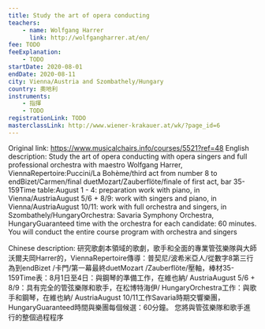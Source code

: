 ```yaml
---
title: Study the art of opera conducting
teachers:
	- name: Wolfgang Harrer
	  link: http://wolfgangharrer.at/en/
fee: TODO
feeExplanation: 
	- TODO
startDate: 2020-08-01
endDate: 2020-08-11
city: Vienna/Austria and Szombathely/Hungary
country: 奧地利
instruments:
	- 指揮
	- TODO
registrationLink: TODO
masterclassLink: http://www.wiener-krakauer.at/wk/?page_id=6
---
```

Original link: https://www.musicalchairs.info/courses/5521?ref=48
English description:
Study the art of opera conducting with opera singers and full professional orchestra with maestro Wolfgang Harrer, ViennaRepertoire:Puccini/La Bohème/third act from number 8 to endBizet/Carmen/final duetMozart/Zauberflöte/finale of first act, bar 35-159Time table:August 1 - 4: preparation work with piano, in Vienna/AustriaAugust 5/6 + 8/9: work with singers and piano, in Vienna/AustriaAugust 10/11: work with full orchestra and singers, in Szombathely/HungaryOrchestra: Savaria Symphony Orchestra, HungaryGuaranteed time with the orchestra for each candidate: 60 minutes.
 You will conduct the entire course program with orchestra and singers

Chinese description:
研究歌劇本領域的歌劇，歌手和全面的專業管弦樂隊與大師沃爾夫岡Harrer的，ViennaRepertoire傳導：普契尼/波希米亞人/從數字8第三行為到endBizet /卡門/第一幕最終duetMozart /Zauberflöte/壓軸，棒材35-159Time表：8月1日至4日：與鋼琴的準備工作，在維也納/ AustriaAugust 5/6 + 8/9：具有完全的管弦樂隊和歌手，在松博特海伊/ HungaryOrchestra工作：與歌手和鋼琴，在維也納/ AustriaAugust 10/11工作Savaria時期交響樂團，HungaryGuaranteed時間與樂團每個候選：60分鐘。
您將與管弦樂隊和歌手進行的整個過程程序
